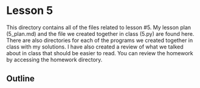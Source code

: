 # Lesson 5

This directory contains all of the files related to lesson #5. My lesson plan
(5_plan.md) and the file we created together in class (5.py) are found here.
There are also directories for each of the programs we created together in class
with my solutions. I have also created a review of what we talked about in class
that should be easier to read. You can review the homework by accessing the
homework directory.


## Outline

